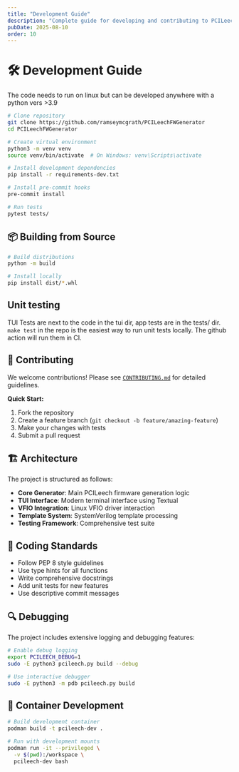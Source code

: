 ```yaml
---
title: "Development Guide"
description: "Complete guide for developing and contributing to PCILeech Firmware Generator"
pubDate: 2025-08-10
order: 10
---
```


# 🛠️ Development Guide

The code needs to run on linux but can be developed anywhere with a python vers >3.9

```bash
# Clone repository
git clone https://github.com/ramseymcgrath/PCILeechFWGenerator
cd PCILeechFWGenerator

# Create virtual environment
python3 -m venv venv
source venv/bin/activate  # On Windows: venv\Scripts\activate

# Install development dependencies
pip install -r requirements-dev.txt

# Install pre-commit hooks
pre-commit install

# Run tests
pytest tests/
```

## 📦 Building from Source

```bash
# Build distributions
python -m build

# Install locally
pip install dist/*.whl
```

## Unit testing

TUI Tests are next to the code in the tui dir, app tests are in the tests/ dir.
`make test` in the repo is the easiest way to run unit tests locally. The github action will run them in CI.

## 🤝 Contributing

We welcome contributions! Please see [`CONTRIBUTING.md`](../CONTRIBUTING.md) for detailed guidelines.

**Quick Start:**
1. Fork the repository
2. Create a feature branch (`git checkout -b feature/amazing-feature`)
3. Make your changes with tests
4. Submit a pull request

## 🏗️ Architecture

The project is structured as follows:

- **Core Generator**: Main PCILeech firmware generation logic
- **TUI Interface**: Modern terminal interface using Textual
- **VFIO Integration**: Linux VFIO driver interaction
- **Template System**: SystemVerilog template processing
- **Testing Framework**: Comprehensive test suite

## 📝 Coding Standards

- Follow PEP 8 style guidelines
- Use type hints for all functions
- Write comprehensive docstrings
- Add unit tests for new features
- Use descriptive commit messages

## 🔍 Debugging

The project includes extensive logging and debugging features:

```bash
# Enable debug logging
export PCILEECH_DEBUG=1
sudo -E python3 pcileech.py build --debug

# Use interactive debugger
sudo -E python3 -m pdb pcileech.py build
```

## 🐳 Container Development

```bash
# Build development container
podman build -t pcileech-dev .

# Run with development mounts
podman run -it --privileged \
  -v $(pwd):/workspace \
  pcileech-dev bash
```
